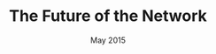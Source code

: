 ---
layout: portfolio
type: writing
title: The Future of the Network
image: /content/ccnx.png
link: http://www.anthonycannistra.com/future-of-the-network
short_desc: final paper, Distributed Systems
description: none
date: May 2015
---